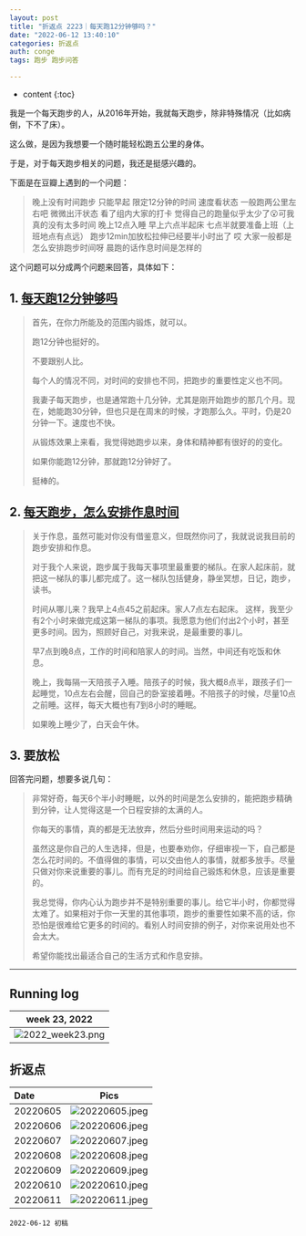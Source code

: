 ```yaml
---
layout: post
title: "折返点 2223｜每天跑12分钟够吗？"
date: "2022-06-12 13:40:10"
categories: 折返点
auth: conge
tags: 跑步 跑步问答

---
```

* content
{:toc}

我是一个每天跑步的人，从2016年开始，我就每天跑步，除非特殊情况（比如病倒，下不了床）。


这么做，是因为我想要一个随时能轻松跑五公里的身体。

于是，对于每天跑步相关的问题，我还是挺感兴趣的。

下面是在豆瓣上遇到的一个问题：

> 晚上没有时间跑步 只能早起 限定12分钟的时间 速度看状态 一般跑两公里左右吧 微微出汗状态 看了组内大家的打卡 觉得自己的跑量似乎太少了😮可我真的没有太多时间 晚上12点入睡 早上六点半起床 七点半就要准备上班（上班地点有点远） 跑步12min加放松拉伸已经要半小时出了  哎 大家一般都是怎么安排跑步时间呀 晨跑的话作息时间是怎样的




这个问题可以分成两个问题来回答，具体如下：

## 1. [每天跑12分钟够吗 ](https://douc.cc/4hiqdD)

> 首先，在你力所能及的范围内锻炼，就可以。
>
> 跑12分钟也挺好的。
>
> 不要跟别人比。
>
> 每个人的情况不同，对时间的安排也不同，把跑步的重要性定义也不同。
>
> 我妻子每天跑步，也是通常跑十几分钟，尤其是刚开始跑步的那几个月。现在，她能跑30分钟，但也只是在周末的时候，才跑那么久。平时，仍是20分钟一下。速度也不快。
>
> 从锻炼效果上来看，我觉得她跑步以来，身体和精神都有很好的的变化。
>
> 如果你能跑12分钟，那就跑12分钟好了。
>
> 挺棒的。

## 2. [每天跑步，怎么安排作息时间](https://douc.cc/487oMz)

> 关于作息，虽然可能对你没有借鉴意义，但既然你问了，我就说说我目前的跑步安排和作息。
>
> 对于我个人来说，跑步属于我每天事项里最重要的梯队。在家人起床前，就把这一梯队的事儿都完成了。这一梯队包括健身，静坐冥想，日记，跑步，读书。
>
> 时间从哪儿来？我早上4点45之前起床。家人7点左右起床。 这样，我至少有2个小时来做完成这第一梯队的事项。我愿意为他们付出2个小时，甚至更多时间。因为，照顾好自己，对我来说，是最重要的事儿。
>
> 早7点到晚8点，工作的时间和陪家人的时间。当然，中间还有吃饭和休息。
>
> 晚上，我每隔一天陪孩子入睡。陪孩子的时候，我大概8点半，跟孩子们一起睡觉，10点左右会醒，回自己的卧室接着睡。不陪孩子的时候，尽量10点之前睡。这样，每天大概也有7到8小时的睡眠。
>
> 如果晚上睡少了，白天会午休。

## 3. 要放松

 回答完问题，想要多说几句：

>
> 非常好奇，每天6个半小时睡眠，以外的时间是怎么安排的，能把跑步精确到分钟，让人觉得这是一个日程安排的太满的人。
>
> 你每天的事情，真的都是无法放弃，然后分些时间用来运动的吗？
>
> 虽然这是你自己的人生选择，但是，也要奉劝你，仔细审视一下，自己都是怎么花时间的。不值得做的事情，可以交由他人的事情，就都多放手。尽量只做对你来说重要的事儿。而有充足的时间给自己锻炼和休息，应该是重要的。
>
> 我总觉得，你内心认为跑步并不是特别重要的事儿。给它半小时，你都觉得太难了。如果相对于你一天里的其他事项，跑步的重要性如果不高的话，你恐怕是很难给它更多的时间的。看别人时间安排的例子，对你来说用处也不会太大。
>
> 希望你能找出最适合自己的生活方式和作息安排。

----

## Running log

|week 23, 2022|
|:----:|
|![2022_week23.png](https://s2.loli.net/2022/06/13/lGyLa5AwxPTrJQp.png)|


## 折返点

|Date|Pics|
|:----|:----:|
|20220605|![20220605.jpeg](https://s2.loli.net/2022/06/13/JU7eDKvcbTkwrWY.jpg)  |
|20220606|![20220606.jpeg](https://s2.loli.net/2022/06/13/qjzbwie6DNyB1xH.jpg)  |
|20220607|![20220607.jpeg](https://s2.loli.net/2022/06/13/jk3fprVlRcyYNLw.jpg)  |
|20220608|![20220608.jpeg](https://s2.loli.net/2022/06/13/kuqE6g5ZSN2Cb3I.jpg)  |
|20220609|![20220609.jpeg](https://s2.loli.net/2022/06/13/T41nuL6maUFkq3P.jpg)  |
|20220610|![20220610.jpeg](https://s2.loli.net/2022/06/13/6cd8mCfj4nD3qbM.jpg)  |
|20220611|![20220611.jpeg](https://s2.loli.net/2022/06/13/24Q3yrRpOJUCbFj.jpg)  |


```
2022-06-12 初稿
```
